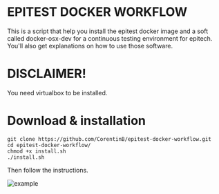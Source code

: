 # EPITEST DOCKER WORKFLOW

This is a script that help you install the epitest docker image and a soft called docker-osx-dev
for a continuous testing environment for epitech. You'll also get explanations on how to use
those software.

# DISCLAIMER!

You need virtualbox to be installed.

# Download & installation

```
git clone https://github.com/CorentinB/epitest-docker-workflow.git
cd epitest-docker-workflow/
chmod +x install.sh
./install.sh
```

Then follow the instructions.

![example](https://image.noelshack.com/fichiers/2018/03/3/1516168342-capture-d-ecran-2018-01-17-a-06-52-03.png)
